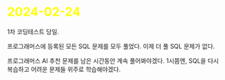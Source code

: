# <span style="color:yellow">2024-02-24</span>

1차 코딩테스트 당일.

프로그래머스에 등록된 모든 SQL 문제를 모두 풀었다.
이제 더 풀 SQL 문제가 없다.

프로그래머스 AI 추천 문제를 남은 시간동안 계속 풀어봐야겠다.
1시쯤엔, SQL을 다시 복습하고 어려운 문제들 위주로 학습해야겠다.